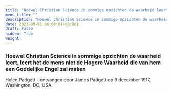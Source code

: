 ```yaml
---
title: "Hoewel Christian Science in sommige opzichten de waarheid leert, leert het de mens niet de Hogere Waarheid die van hem een Goddelijke Engel zal maken"
menu_title: ""
description: "Hoewel Christian Science in sommige opzichten de waarheid leert, leert het de mens niet de Hogere Waarheid die van hem een Goddelijke Engel zal maken"
date: 2023-09-01 06:00:01+00:861
draft: False
hidden: True
weight:
---
```

### Hoewel Christian Science in sommige opzichten de waarheid leert, leert het de mens niet de Hogere Waarheid die van hem een Goddelijke Engel zal maken

Helen Padgett - ontvangen door James Padgett op 9 december 1917, Washington, DC, USA.
